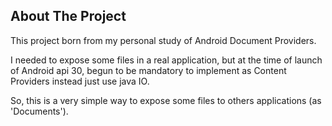 

<!-- ABOUT THE PROJECT -->
## About The Project

This project born from my personal study of Android Document Providers.

I needed to expose some files in a real application, but at the time of launch of Android api 30, begun to be mandatory to implement as Content Providers instead just use java IO.

So, this is a very simple way to expose some files to others applications (as 'Documents').

